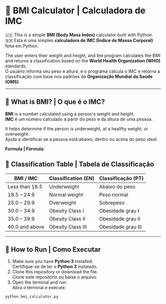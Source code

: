 # 🧮 BMI Calculator | Calculadora de IMC

🇺🇸 This is a simple **BMI (Body Mass Index)** calculator built with Python.  
🇧🇷 Esta é uma simples **calculadora de IMC (Índice de Massa Corporal)** feita em Python.

The user enters their weight and height, and the program calculates the BMI and returns a classification based on the **World Health Organization (WHO)** standards.  
O usuário informa seu peso e altura, e o programa calcula o IMC e retorna a classificação com base nos padrões da **Organização Mundial da Saúde (OMS)**.

---

## 📌 What is BMI? | O que é o IMC?

**BMI** is a number calculated using a person's weight and height.  
**IMC** é um número calculado a partir do peso e da altura de uma pessoa.

It helps determine if the person is underweight, at a healthy weight, or overweight.  
Ajuda a identificar se a pessoa está abaixo, dentro ou acima do peso ideal.

**Formula | Fórmula:**
## 🧠 Classification Table | Tabela de Classificação

| BMI / IMC         | Classification (EN)     | Classificação (PT)     |
|-------------------|--------------------------|--------------------------|
| Less than 18.5    | Underweight              | Abaixo do peso          |
| 18.5 – 24.9       | Normal weight            | Peso normal             |
| 25.0 – 29.9       | Overweight               | Sobrepeso               |
| 30.0 – 34.9       | Obesity Class I          | Obesidade grau I        |
| 35.0 – 39.9       | Obesity Class II         | Obesidade grau II       |
| 40.0 and above    | Obesity Class III        | Obesidade grau III      |

---

## 🚀 How to Run | Como Executar

1. Make sure you have **Python 3** installed.  
   Certifique-se de ter o **Python 3** instalado.
2. Clone this repository or download the file.  
   Clone este repositório ou baixe o arquivo.
3. Open the terminal and run:  
   Abra o terminal e execute:

```bash
python bmi_calculator.py
